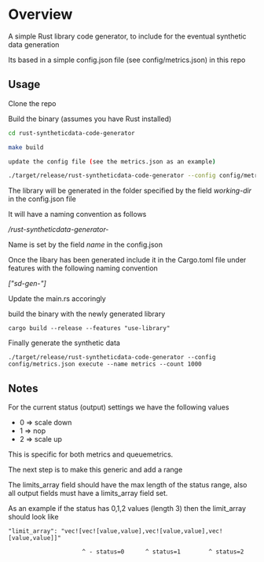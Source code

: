 # Overview

A simple Rust library code generator, to include for the eventual synthetic data generation

Its based in a simple config.json file (see config/metrics.json) in this repo

## Usage

Clone the repo

Build the binary (assumes you have Rust installed)

```bash
cd rust-syntheticdata-code-generator

make build

update the config file (see the metrics.json as an example)

./target/release/rust-syntheticdata-code-generator --config config/metrics.json generate

```

The library will be generated in the folder specified by the field *working-dir* in the config.json file

It will have a naming convention as follows

*<working-dir>/rust-syntheticdata-generator-<name>*

Name is set by the field *name* in the config.json 

Once the libary has been generated include it in the Cargo.toml file under features with the following naming convention

*["sd-gen-<name>"]*

Update the main.rs accoringly

build the binary with the newly generated library

```
cargo build --release --features "use-library"
```

Finally generate the synthetic data

```
./target/release/rust-syntheticdata-code-generator --config config/metrics.json execute --name metrics --count 1000
```

## Notes

For the current status (output) settings we have the following values

- 0 => scale down 
- 1 => nop
- 2 => scale up

This is specific for both metrics and queuemetrics. 

The next step is to make this generic and add a range

The limits_array field should have the max length of the status range, also all output fields must have a limits_array field set.

As an example if the status has 0,1,2 values (length 3) then the limit_array should look like 

```
"limit_array": "vec![vec![value,value],vec![value,value],vec![value,value]]"

                     ^ - status=0      ^ status=1        ^ status=2 
```


